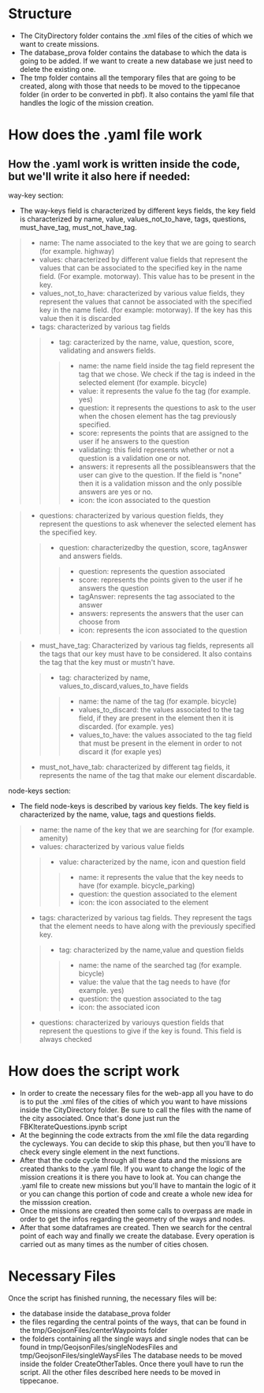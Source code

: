 # Structure
- The CityDirectory folder contains the .xml files of the cities of which we want to create missions.
- The database_prova folder contains the database to which the data is going to be added. If we want to create a new database we just need to delete the existing one.
- The tmp folder contains all the temporary files that are going to be created, along with those that needs to be moved to the tippecanoe folder (in order to be converted in pbf). It also contains the yaml file that handles the logic of the mission creation.

# How does the .yaml file work
## How the .yaml work is written inside the code, but we'll write it also here if needed:
way-key section: </br>
- The way-keys field is characterized by different keys fields, the key field is characterized by name, value, values_not_to_have, tags, questions, must_have_tag, must_not_have_tag.
> - name: The name associated to the key that we are going to search (for example. highway)
> - values: characterized by different value fields that represent the values that can be associated to the specified key in the name field. (For example. motorway). This value has to be present in the key.
> - values_not_to_have: characterized by various value fields, they represent the values that cannot be associated with the specified key in the name field. (for example: motorway). If the key has this value then it is discarded
> - tags: characterized by various tag fields
>> - tag: caracterized by the name, value, question, score, validating and answers fields.
>>> - name: the name field inside the tag field represent the tag that we chose. We check if the tag is indeed in the selected element (for example. bicycle)
>>> - value: it represents the value fo the tag (for example. yes)
>>> - question: it represents the questions to ask to the user when the chosen element has the tag previously specified.
>>> - score: represents the points that are assigned to the user if he answers to the question
>>> - validating: this field represents whether or not a question is a validation one or not.
>>> - answers: it represents all the possibleanswers that the user can give to the question. If the field is "none" then it is a validation misson and the only possible answers are yes or no.
>>> - icon: the icon associated to the question

> - questions: characterized by various question fields, they represent the questions to ask whenever the selected element has the specified key.
>> - question: characterizedby the question, score, tagAnswer and answers fields.
>>> - question: represents the question associated
>>> - score: represents the points given to the user if he answers the question
>>> - tagAnswer: represents the tag associated to the answer
>>> - answers: represents the answers that the user can choose from
>>> - icon: represents the icon associated to the question

> - must_have_tag: Characterized by various tag fields, represents all the tags that our key must have to be considered. It also contains the tag that the key must or mustn't have. 
>> - tag: characterized by name, values_to_discard,values_to_have fields
>>> - name: the name of the tag (for example. bicycle)
>>> - values_to_discard: the values associated to the tag field, if they are present in the element then it is discarded. (for example. yes)
>>> - values_to_have: the values associated to the tag field that must be present in the element in order to not discard it (for exaple yes)
> - must_not_have_tab: characterized by different tag fields, it represents the name of the tag that make our element discardable.

node-keys section:</br>
- The field node-keys is described by various key fields. The key field is characterized by the name, value, tags and questions fields.
> - name: the name of the key that we are searching for (for example. amenity)
> - values: characterized by various value fields
>> - value: characterized by the name, icon and question field
>>> - name: it represents the value that the key needs to have (for example. bicycle_parking)
>>> - question: the question associated to the element
>>> - icon: the icon associated to the element
> - tags: characterized by various tag fields. They represent the tags that the element needs to have along with the previously specified key.
>> - tag: characterized by the name,value and question fields
>>> - name: the name of the searched tag (for example. bicycle)
>>> - value: the value that the tag needs to have (for example. yes)
>>> - question: the question associated to the tag 
>>> - icon: the associated icon
> - questions: characterized by variouys question fields that represent the questions to give if the key is found. This field is always checked

# How does the script work
- In order to create the necessary files for the web-app all you have to do is to put the .xml files of the cities of which you want to have missions inside the CityDirectory folder. Be sure to call the files with the name of the city associated. Once that's done just run the FBKIterateQuestions.ipynb script
- At the beginning the code extracts from the xml file the data regarding the cycleways. You can decide to skip this phase, but then you'll have to check every single element in the next functions.
- After that the code cycle through all these data and the missions are created thanks to the .yaml file. If you want to change the logic of the mission creations it is there you have to look at. You can change the .yaml file to create new missions but you'll have to mantain the logic of it or you can change this portion of code and create a whole new idea for the misssion creation.
- Once the missions are created then some calls to overpass are made in order to get the infos regarding the geometry of the ways and nodes.
- After that some dataframes are created. Then we search for the central point of each way and finally we create the database. Every operation is carried out as many times as the number of cities chosen.

# Necessary Files
Once the script has finished running, the necessary files will be:
- the database inside the database_prova folder
- the files regarding the central points of the ways, that can be found in the tmp/GeojsonFiles/centerWaypoints folder
- the folders containing all the single ways and single nodes that can be found in tmp/GeojsonFiles/singleNodesFiles and tmp/GeojsonFiles/singleWaysFiles
The database needs to be moved inside the folder CreateOtherTables. Once there youll have to run the script. All the other files described here needs to be moved in tippecanoe.

